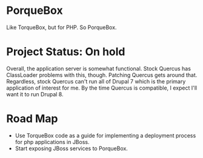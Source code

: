 PorqueBox
=========

Like TorqueBox, but for PHP. So PorqueBox.

Project Status: On hold
==============

Overall, the application server is somewhat functional.  Stock Quercus has ClassLoader problems with this, though.  Patching Quercus gets around that. Regardless, stock Quercus can't run all of Drupal 7 which is the primary application of interest for me.  By the time Quercus is compatible, I expect I'll want it to run Drupal 8.

Road Map
========

* Use TorqueBox code as a guide for implementing a deployment process for php applications in JBoss.
* Start exposing JBoss services to PorqueBox.
